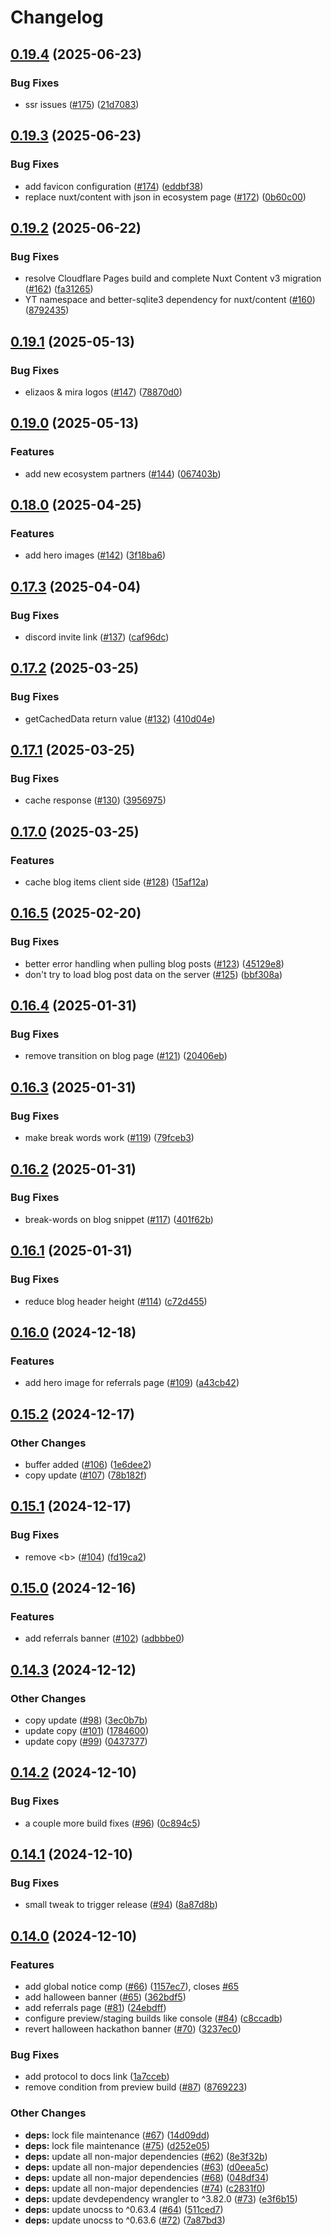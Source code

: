 # Changelog

## [0.19.4](https://github.com/storacha/storacha.network/compare/v0.19.3...v0.19.4) (2025-06-23)


### Bug Fixes

* ssr issues ([#175](https://github.com/storacha/storacha.network/issues/175)) ([21d7083](https://github.com/storacha/storacha.network/commit/21d70830887fb6e1e6dafb96424dc93b580a4819))

## [0.19.3](https://github.com/storacha/storacha.network/compare/v0.19.2...v0.19.3) (2025-06-23)


### Bug Fixes

* add favicon configuration ([#174](https://github.com/storacha/storacha.network/issues/174)) ([eddbf38](https://github.com/storacha/storacha.network/commit/eddbf3877bad4286d7a3104b68bcfeac0c5ff766))
* replace nuxt/content with json in ecosystem page ([#172](https://github.com/storacha/storacha.network/issues/172)) ([0b60c00](https://github.com/storacha/storacha.network/commit/0b60c009fcee6ed477167672206a621efb19aa6c))

## [0.19.2](https://github.com/storacha/storacha.network/compare/v0.19.1...v0.19.2) (2025-06-22)


### Bug Fixes

* resolve Cloudflare Pages build and complete Nuxt Content v3 migration ([#162](https://github.com/storacha/storacha.network/issues/162)) ([fa31265](https://github.com/storacha/storacha.network/commit/fa31265c64b9d5bf545f5f2016dad5af11c7b88c))
* YT namespace and better-sqlite3 dependency for nuxt/content ([#160](https://github.com/storacha/storacha.network/issues/160)) ([8792435](https://github.com/storacha/storacha.network/commit/879243532f5ab2896d012afd476c48470aef54ab))

## [0.19.1](https://github.com/storacha/storacha.network/compare/v0.19.0...v0.19.1) (2025-05-13)


### Bug Fixes

* elizaos & mira logos ([#147](https://github.com/storacha/storacha.network/issues/147)) ([78870d0](https://github.com/storacha/storacha.network/commit/78870d0c66907438831d2a87a775573b8c37b48d))

## [0.19.0](https://github.com/storacha/storacha.network/compare/v0.18.0...v0.19.0) (2025-05-13)


### Features

* add new ecosystem partners ([#144](https://github.com/storacha/storacha.network/issues/144)) ([067403b](https://github.com/storacha/storacha.network/commit/067403b8e79a34d0c2d5d8b68819ffe040577f60))

## [0.18.0](https://github.com/storacha/storacha.network/compare/v0.17.3...v0.18.0) (2025-04-25)


### Features

* add hero images ([#142](https://github.com/storacha/storacha.network/issues/142)) ([3f18ba6](https://github.com/storacha/storacha.network/commit/3f18ba6921b280a6dfcc68e812acf97d89eea98d))

## [0.17.3](https://github.com/storacha/storacha.network/compare/v0.17.2...v0.17.3) (2025-04-04)


### Bug Fixes

* discord invite link ([#137](https://github.com/storacha/storacha.network/issues/137)) ([caf96dc](https://github.com/storacha/storacha.network/commit/caf96dc7f51c98bf4ef7e0039ea0b9b009a5ab3a))

## [0.17.2](https://github.com/storacha/storacha.network/compare/v0.17.1...v0.17.2) (2025-03-25)


### Bug Fixes

* getCachedData return value ([#132](https://github.com/storacha/storacha.network/issues/132)) ([410d04e](https://github.com/storacha/storacha.network/commit/410d04e2815e2a2f68caef061666d92b1db361d4))

## [0.17.1](https://github.com/storacha/storacha.network/compare/v0.17.0...v0.17.1) (2025-03-25)


### Bug Fixes

* cache response ([#130](https://github.com/storacha/storacha.network/issues/130)) ([3956975](https://github.com/storacha/storacha.network/commit/3956975fa73edb32a7f34f15378700c2d4576dcf))

## [0.17.0](https://github.com/storacha/storacha.network/compare/v0.16.5...v0.17.0) (2025-03-25)


### Features

* cache blog items client side ([#128](https://github.com/storacha/storacha.network/issues/128)) ([15af12a](https://github.com/storacha/storacha.network/commit/15af12a24a04c0f2b74bacb911d15bf7196ad8b7))

## [0.16.5](https://github.com/storacha/storacha.network/compare/v0.16.4...v0.16.5) (2025-02-20)


### Bug Fixes

* better error handling when pulling blog posts ([#123](https://github.com/storacha/storacha.network/issues/123)) ([45129e8](https://github.com/storacha/storacha.network/commit/45129e8af1cb08450e4357ef27cef70104161000))
* don't try to load blog post data on the server ([#125](https://github.com/storacha/storacha.network/issues/125)) ([bbf308a](https://github.com/storacha/storacha.network/commit/bbf308af2460e5dbf90fb5f33e128366d4d3a5b3))

## [0.16.4](https://github.com/storacha/storacha.network/compare/v0.16.3...v0.16.4) (2025-01-31)


### Bug Fixes

* remove transition on blog page ([#121](https://github.com/storacha/storacha.network/issues/121)) ([20406eb](https://github.com/storacha/storacha.network/commit/20406ebb280e26c70952254146c772a5b56321a0))

## [0.16.3](https://github.com/storacha/storacha.network/compare/v0.16.2...v0.16.3) (2025-01-31)


### Bug Fixes

* make break words work ([#119](https://github.com/storacha/storacha.network/issues/119)) ([79fceb3](https://github.com/storacha/storacha.network/commit/79fceb3e0840c62a5ad0a44880f2a8c8e3ac30a0))

## [0.16.2](https://github.com/storacha/storacha.network/compare/v0.16.1...v0.16.2) (2025-01-31)


### Bug Fixes

* break-words on blog snippet ([#117](https://github.com/storacha/storacha.network/issues/117)) ([401f62b](https://github.com/storacha/storacha.network/commit/401f62ba40828fcfe441980a992338d2dcecd949))

## [0.16.1](https://github.com/storacha/storacha.network/compare/v0.16.0...v0.16.1) (2025-01-31)


### Bug Fixes

* reduce blog header height ([#114](https://github.com/storacha/storacha.network/issues/114)) ([c72d455](https://github.com/storacha/storacha.network/commit/c72d455195b609c71996696a5d721214fa7e7e64))

## [0.16.0](https://github.com/storacha/storacha.network/compare/v0.15.2...v0.16.0) (2024-12-18)


### Features

* add hero image for referrals page ([#109](https://github.com/storacha/storacha.network/issues/109)) ([a43cb42](https://github.com/storacha/storacha.network/commit/a43cb4295f3d320740ccf232860012bd7d4494b6))

## [0.15.2](https://github.com/storacha/storacha.network/compare/v0.15.1...v0.15.2) (2024-12-17)


### Other Changes

* buffer added ([#106](https://github.com/storacha/storacha.network/issues/106)) ([1e6dee2](https://github.com/storacha/storacha.network/commit/1e6dee28a7096ffdf806a465cc63023792eb0cdd))
* copy update ([#107](https://github.com/storacha/storacha.network/issues/107)) ([78b182f](https://github.com/storacha/storacha.network/commit/78b182fba74c6ddeefa7d34a78b6afc967783e68))

## [0.15.1](https://github.com/storacha/storacha.network/compare/v0.15.0...v0.15.1) (2024-12-17)


### Bug Fixes

* remove &lt;b&gt; ([#104](https://github.com/storacha/storacha.network/issues/104)) ([fd19ca2](https://github.com/storacha/storacha.network/commit/fd19ca215492f621491015df3ac90aa2339c27fd))

## [0.15.0](https://github.com/storacha/storacha.network/compare/v0.14.3...v0.15.0) (2024-12-16)


### Features

* add referrals banner ([#102](https://github.com/storacha/storacha.network/issues/102)) ([adbbbe0](https://github.com/storacha/storacha.network/commit/adbbbe0785397668408677372cca30969fa640f1))

## [0.14.3](https://github.com/storacha/storacha.network/compare/v0.14.2...v0.14.3) (2024-12-12)


### Other Changes

* copy update ([#98](https://github.com/storacha/storacha.network/issues/98)) ([3ec0b7b](https://github.com/storacha/storacha.network/commit/3ec0b7b076bba10f3ee2d3ee991be56ff5a77270))
* update copy ([#101](https://github.com/storacha/storacha.network/issues/101)) ([1784600](https://github.com/storacha/storacha.network/commit/1784600fdcd045ec80014c46ddbb003377d7548d))
* update copy ([#99](https://github.com/storacha/storacha.network/issues/99)) ([0437377](https://github.com/storacha/storacha.network/commit/04373777700bfffc027869d9fa602f46b83867c3))

## [0.14.2](https://github.com/storacha/storacha.network/compare/v0.14.1...v0.14.2) (2024-12-10)


### Bug Fixes

* a couple more build fixes ([#96](https://github.com/storacha/storacha.network/issues/96)) ([0c894c5](https://github.com/storacha/storacha.network/commit/0c894c5fd848040f5f80a6b5ee9abd74c58704bd))

## [0.14.1](https://github.com/storacha/storacha.network/compare/v0.14.0...v0.14.1) (2024-12-10)


### Bug Fixes

* small tweak to trigger release ([#94](https://github.com/storacha/storacha.network/issues/94)) ([8a87d8b](https://github.com/storacha/storacha.network/commit/8a87d8bdebbfeeee5d8c7f9cc94375fca243131d))

## [0.14.0](https://github.com/storacha/storacha.network/compare/v0.13.11...v0.14.0) (2024-12-10)


### Features

* add global notice comp ([#66](https://github.com/storacha/storacha.network/issues/66)) ([1157ec7](https://github.com/storacha/storacha.network/commit/1157ec791e1dbb7e7990995c8b2880ae2916ce2d)), closes [#65](https://github.com/storacha/storacha.network/issues/65)
* add halloween banner ([#65](https://github.com/storacha/storacha.network/issues/65)) ([362bdf5](https://github.com/storacha/storacha.network/commit/362bdf53c36c5397b2a88051d04974f6b6866870))
* add referrals page ([#81](https://github.com/storacha/storacha.network/issues/81)) ([24ebdff](https://github.com/storacha/storacha.network/commit/24ebdff2bffff1a4f846d0cada9339fda3a970e2))
* configure preview/staging builds like console ([#84](https://github.com/storacha/storacha.network/issues/84)) ([c8ccadb](https://github.com/storacha/storacha.network/commit/c8ccadbbf2da01293b53a0272903c6a3be738ba5))
* revert halloween hackathon banner ([#70](https://github.com/storacha/storacha.network/issues/70)) ([3237ec0](https://github.com/storacha/storacha.network/commit/3237ec0cbb84c641eb531293d1e24b4c5e9806df))


### Bug Fixes

* add protocol to docs link ([1a7cceb](https://github.com/storacha/storacha.network/commit/1a7ccebeaabf2bfac48168e45ccea3e9598de867))
* remove condition from preview build ([#87](https://github.com/storacha/storacha.network/issues/87)) ([8769223](https://github.com/storacha/storacha.network/commit/87692238ab2dc2ab0130cce6438faaabf6ece14d))


### Other Changes

* **deps:** lock file maintenance ([#67](https://github.com/storacha/storacha.network/issues/67)) ([14d09dd](https://github.com/storacha/storacha.network/commit/14d09ddb93a4582e65ed50800b46e9cc3c12b250))
* **deps:** lock file maintenance ([#75](https://github.com/storacha/storacha.network/issues/75)) ([d252e05](https://github.com/storacha/storacha.network/commit/d252e0599e819aa0487feaf4a364f2d597a67879))
* **deps:** update all non-major dependencies ([#62](https://github.com/storacha/storacha.network/issues/62)) ([8e3f32b](https://github.com/storacha/storacha.network/commit/8e3f32bd85fce79a635aff4026469e404e20ba6c))
* **deps:** update all non-major dependencies ([#63](https://github.com/storacha/storacha.network/issues/63)) ([d0eea5c](https://github.com/storacha/storacha.network/commit/d0eea5c60d07c9ed7c4e4467f4af0e973bfafd37))
* **deps:** update all non-major dependencies ([#68](https://github.com/storacha/storacha.network/issues/68)) ([048df34](https://github.com/storacha/storacha.network/commit/048df342b3970dc2196fb317b8b63342e9d3a354))
* **deps:** update all non-major dependencies ([#74](https://github.com/storacha/storacha.network/issues/74)) ([c2831f0](https://github.com/storacha/storacha.network/commit/c2831f0fb6590ad494e4783803cdb50523254a7c))
* **deps:** update devdependency wrangler to ^3.82.0 ([#73](https://github.com/storacha/storacha.network/issues/73)) ([e3f6b15](https://github.com/storacha/storacha.network/commit/e3f6b15aa80a05611e266441d9f9791a46496855))
* **deps:** update unocss to ^0.63.4 ([#64](https://github.com/storacha/storacha.network/issues/64)) ([511ced7](https://github.com/storacha/storacha.network/commit/511ced78d5e53b631e6546d66d46195b65250683))
* **deps:** update unocss to ^0.63.6 ([#72](https://github.com/storacha/storacha.network/issues/72)) ([7a87bd3](https://github.com/storacha/storacha.network/commit/7a87bd3205285bbfd443036aa328729a48cfab67))

